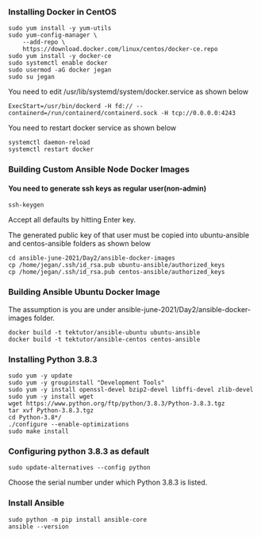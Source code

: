 ### Installing Docker in CentOS
```
sudo yum install -y yum-utils
sudo yum-config-manager \
    --add-repo \
    https://download.docker.com/linux/centos/docker-ce.repo
sudo yum install -y docker-ce
sudo systemctl enable docker
sudo usermod -aG docker jegan
sudo su jegan
```

You need to edit /usr/lib/systemd/system/docker.service as shown below 
```
ExecStart=/usr/bin/dockerd -H fd:// --containerd=/run/containerd/containerd.sock -H tcp://0.0.0.0:4243
```
You need to restart docker service as shown below
```
systemctl daemon-reload
systemctl restart docker
```

### Building Custom Ansible Node Docker Images

#### You need to generate ssh keys as regular user(non-admin)
```
ssh-keygen
```
Accept all defaults by hitting Enter key.

The generated public key of that user must be copied into ubuntu-ansible and centos-ansible folders as shown below
```
cd ansible-june-2021/Day2/ansible-docker-images
cp /home/jegan/.ssh/id_rsa.pub ubuntu-ansible/authorized_keys
cp /home/jegan/.ssh/id_rsa.pub centos-ansible/authorized_keys
```

### Building Ansible Ubuntu Docker Image
The assumption is you are under ansible-june-2021/Day2/ansible-docker-images folder.
```
docker build -t tektutor/ansible-ubuntu ubuntu-ansible 
docker build -t tektutor/ansible-centos centos-ansible
```

### Installing Python 3.8.3
```
sudo yum -y update
sudo yum -y groupinstall "Development Tools"
sudo yum -y install openssl-devel bzip2-devel libffi-devel zlib-devel
sudo yum -y install wget
wget https://www.python.org/ftp/python/3.8.3/Python-3.8.3.tgz
tar xvf Python-3.8.3.tgz
cd Python-3.8*/
./configure --enable-optimizations
sudo make install
```

### Configuring python 3.8.3 as default
```
sudo update-alternatives --config python
```
Choose the serial number under which Python 3.8.3 is listed.

### Install Ansible
```
sudo python -m pip install ansible-core
ansible --version
```
